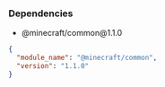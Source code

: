 ### Dependencies
- <p>@minecraft/common@1.1.0</p>
```json
{
  "module_name": "@minecraft/common",
  "version": "1.1.0"
}
```